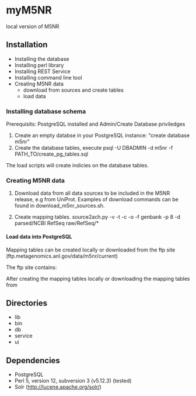 myM5NR
======

local version of M5NR

Installation
------------

- Installing the database
- Installing perl library
- Installing REST Service
- Installing command line tool
- Creating M5NR data 
  - download from sources and create tables
  - load data

### Installing database schema

Prerequisits: PostgreSQL installed and Admin/Create Database priviledges 

1. Create an empty databse in your PostgreSQL instance: "create database m5nr"
2. Create the database tables, execute psql -U DBADMIN -d m5nr -f PATH_TO/create_pg_tables.sql

The load scripts will create indicies on the database tables.

### Creating M5NR data

1. Download data from all data sources to be included in the M5NR release, e.g from UniProt. Examples of download commands can be found in download_m5nr_sources.sh.
	 
2. Create mapping tables. source2ach.py -v -t -c -o -f genbank -p 8 -d parsed/NCBI RefSeq raw/RefSeq/*
	

#### Load data into PostgreSQL

Mapping tables can be created locally or downloaded from the ftp site (ftp.metagenomics.anl.gov/data/m5nr/current)

The ftp site contains:

After creating the mapping tables locally or downloading the mapping tables from




Directories
-----------

- lib
- bin
- db
- service
- ui

Dependencies
------------

- PostgreSQL
- Perl 5, version 12, subversion 3 (v5.12.3) (tested)
- Solr (http://lucene.apache.org/solr/)